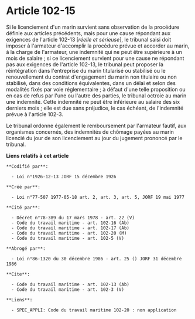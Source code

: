 # Article 102-15

Si le licenciement d'un marin survient sans observation de la procédure définie aux articles précédents, mais pour une cause
répondant aux exigences de l'article 102-13 [*réelle et sérieuse*], le tribunal saisi doit imposer à l'armateur d'accomplir
la procédure prévue et accorder au marin, à la charge de l'armateur, une indemnité qui ne peut être supérieure à un mois de
salaire ; si ce licenciement survient pour une cause ne répondant pas aux exigences de l'article 102-13, le tribunal peut
proposer la réintégration dans l'entreprise du marin titularisé ou stabilisé ou le renouvellement du contrat d'engagement du
marin non titulaire ou non stabilisé, dans des conditions équivalentes, dans un délai et selon des modalités fixés par voie
réglementaire ; à défaut d'une telle proposition ou en cas de refus par l'une ou l'autre des parties, le tribunal octroie au
marin une indemnité. Cette indemnité ne peut être inférieure au salaire des six derniers mois ; elle est due sans préjudice,
le cas échéant, de l'indemnité prévue à l'article 102-3.

Le tribunal ordonne également le remboursement par l'armateur fautif, aux organismes concernés, des indemnités de chômage
payées au marin licencié du jour de son licenciement au jour du jugement prononcé par le tribunal.

**Liens relatifs à cet article**

	**Codifié par**:

	  - Loi n°1926-12-13 JORF 15 décembre 1926

	**Créé par**:

	  - Loi n°77-507 1977-05-18 art. 2, art. 3, art. 5, JORF 19 mai 1977

	**Cité par**:

	  - Décret n°78-389 du 17 mars 1978 - art. 22 (V)
	  - Code du travail maritime - art. 102-16 (Ab)
	  - Code du travail maritime - art. 102-17 (Ab)
	  - Code du travail maritime - art. 102-20 (M)
	  - Code du travail maritime - art. 102-5 (V)

	**Abrogé par**:

	  - Loi n°86-1320 du 30 décembre 1986 - art. 25 () JORF 31 décembre 1986

	**Cite**:

	  - Code du travail maritime - art. 102-13 (Ab)
	  - Code du travail maritime - art. 102-3 (V)

	**Liens**:

	  - SPEC_APPLI: Code du travail maritime 102-20 : non application
